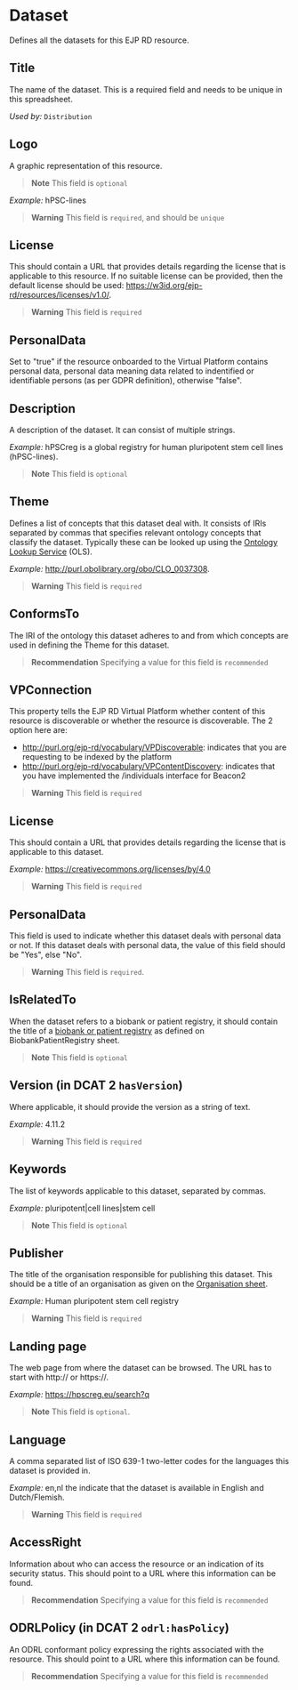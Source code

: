 # Dataset
Defines all the datasets for this EJP RD resource.

## Title
The name of the dataset. This is a required field and needs to be unique in this spreadsheet.

*Used by:*
`Distribution`

## Logo
A graphic representation of this resource.
> **Note** This field is `optional`

*Example:*
hPSC-lines
> **Warning** This field is `required`, and should be `unique`

## License
This should contain a URL that provides details regarding the license that is applicable to this resource.
If no suitable license can be provided, then the default license should be used:
https://w3id.org/ejp-rd/resources/licenses/v1.0/.

> **Warning** This field is `required`

## PersonalData
Set to "true" if the resource onboarded to the Virtual Platform contains personal data, personal data
meaning data related to indentified or identifiable persons (as per GDPR definition), otherwise "false".

## Description
A description of the dataset. It can consist of multiple strings.

*Example:*
hPSCreg is a global registry for human pluripotent stem cell lines (hPSC-lines).
> **Note** This field is `optional`

## Theme
Defines a list of concepts that this dataset deal with. It consists of IRIs separated by commas that specifies 
relevant ontology concepts that classify the dataset. Typically these can be looked up using the 
[Ontology Lookup Service](https://www.ebi.ac.uk/ols/index) (OLS). 

*Example:*
http://purl.obolibrary.org/obo/CLO_0037308.
> **Warning** This field is `required`

## ConformsTo
The IRI of the ontology this dataset adheres to and from which concepts are used in defining the Theme for this dataset.
> **Recommendation** Specifying a value for this field is `recommended`

## VPConnection
This property tells the EJP RD Virtual Platform whether content of this resource is discoverable or whether
the resource is discoverable. The 2 option here are:

- http://purl.org/ejp-rd/vocabulary/VPDiscoverable: indicates that you are requesting to be indexed by the platform
- http://purl.org/ejp-rd/vocabulary/VPContentDiscovery: indicates that you have implemented the /individuals interface for Beacon2
> **Warning** This field is `required`

## License
This should contain a URL that provides details regarding the license that is applicable to this dataset.

*Example:*
https://creativecommons.org/licenses/by/4.0
> **Warning** This field is `required`

## PersonalData
This field is used to indicate whether this dataset deals with personal data or not. If this dataset deals with personal 
data, the value of this field should be "Yes", else "No".

> **Warning** This field is `required`.


## IsRelatedTo
When the dataset refers to a biobank or patient registry, it should contain the title of a [biobank or patient registry](Biobank.md)
as defined on BiobankPatientRegistry sheet.
> **Note** This field is `optional`

## Version (in DCAT 2 `hasVersion`)
Where applicable, it should provide the version as a string of text.

*Example:*
4.11.2
> **Warning** This field is `required`

## Keywords
The list of keywords applicable to this dataset, separated by commas.

*Example:* 
pluripotent|cell lines|stem cell
> **Note** This field is `optional`

## Publisher
The title of the organisation responsible for publishing this dataset. This should be a title of an organisation as given
on the [Organisation sheet](Organisation.md).

*Example:*
Human pluripotent stem cell registry
> **Warning** This field is `required`

## Landing page
The web page from where the dataset can be browsed. The URL has to start with http:// or https://.

*Example:*
https://hpscreg.eu/search?q
> **Note** This field is `optional`.

## Language
A comma separated list of ISO 639-1 two-letter codes for the languages this dataset is provided in.

*Example:*
en,nl the indicate that the dataset is available in English and Dutch/Flemish.

> **Warning** This field is `required`

## AccessRight
Information about who can access the resource or an indication of its security status. This should
point to a URL where this information can be found.

> **Recommendation** Specifying a value for this field is `recommended`

## ODRLPolicy (in DCAT 2 `odrl:hasPolicy`)
An ODRL conformant policy expressing the rights associated with the resource. This should point to
a URL where this information can be found.

> **Recommendation** Specifying a value for this field is `recommended`